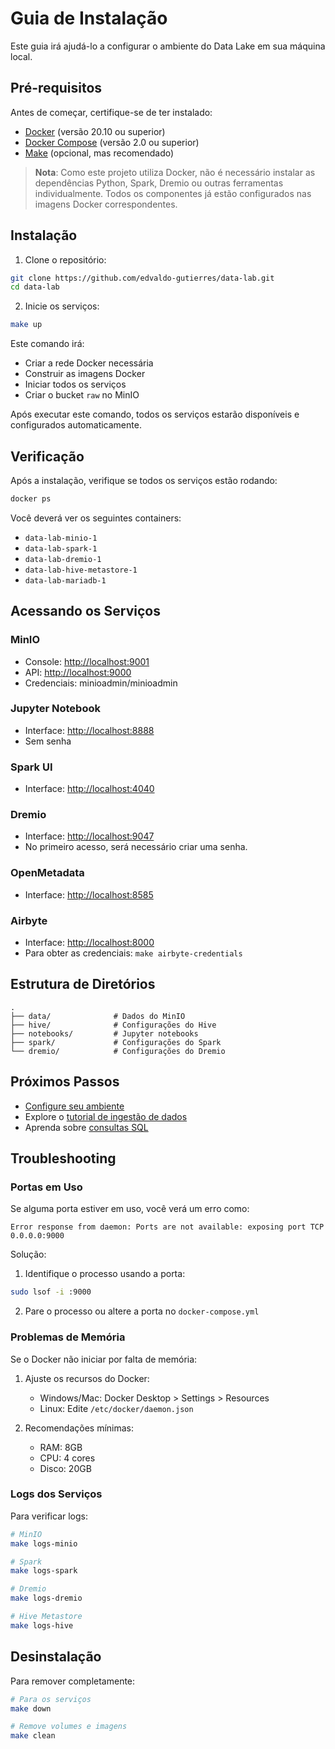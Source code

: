 # Guia de Instalação

Este guia irá ajudá-lo a configurar o ambiente do Data Lake em sua máquina local.

## Pré-requisitos

Antes de começar, certifique-se de ter instalado:

- [Docker](https://docs.docker.com/get-docker/) (versão 20.10 ou superior)
- [Docker Compose](https://docs.docker.com/compose/install/) (versão 2.0 ou superior)
- [Make](https://www.gnu.org/software/make/) (opcional, mas recomendado)

> **Nota**: Como este projeto utiliza Docker, não é necessário instalar as dependências Python, Spark, Dremio ou outras ferramentas individualmente. Todos os componentes já estão configurados nas imagens Docker correspondentes.

## Instalação

1. Clone o repositório:
```bash
git clone https://github.com/edvaldo-gutierres/data-lab.git
cd data-lab
```

2. Inicie os serviços:
```bash
make up
```

Este comando irá:
- Criar a rede Docker necessária
- Construir as imagens Docker
- Iniciar todos os serviços
- Criar o bucket `raw` no MinIO

Após executar este comando, todos os serviços estarão disponíveis e configurados automaticamente.

## Verificação

Após a instalação, verifique se todos os serviços estão rodando:

```bash
docker ps
```

Você deverá ver os seguintes containers:
- `data-lab-minio-1`
- `data-lab-spark-1`
- `data-lab-dremio-1`
- `data-lab-hive-metastore-1`
- `data-lab-mariadb-1`

## Acessando os Serviços

### MinIO
- Console: [http://localhost:9001](http://localhost:9001)
- API: [http://localhost:9000](http://localhost:9000)
- Credenciais: minioadmin/minioadmin

### Jupyter Notebook
- Interface: [http://localhost:8888](http://localhost:8888)
- Sem senha

### Spark UI
- Interface: [http://localhost:4040](http://localhost:4040)

### Dremio
- Interface: [http://localhost:9047](http://localhost:9047)
- No primeiro acesso, será necessário criar uma senha.

### OpenMetadata
- Interface: [http://localhost:8585](http://localhost:8585)

### Airbyte
- Interface: [http://localhost:8000](http://localhost:8000)
- Para obter as credenciais: `make airbyte-credentials`

## Estrutura de Diretórios

```
.
├── data/              # Dados do MinIO
├── hive/              # Configurações do Hive
├── notebooks/         # Jupyter notebooks
├── spark/             # Configurações do Spark
└── dremio/            # Configurações do Dremio
```

## Próximos Passos

- [Configure seu ambiente](configuration.md)
- Explore o [tutorial de ingestão de dados](../tutorials/data-ingestion.md)
- Aprenda sobre [consultas SQL](../tutorials/sql-queries.md)

## Troubleshooting

### Portas em Uso

Se alguma porta estiver em uso, você verá um erro como:
```
Error response from daemon: Ports are not available: exposing port TCP 0.0.0.0:9000
```

Solução:
1. Identifique o processo usando a porta:
```bash
sudo lsof -i :9000
```

2. Pare o processo ou altere a porta no `docker-compose.yml`

### Problemas de Memória

Se o Docker não iniciar por falta de memória:

1. Ajuste os recursos do Docker:
   - Windows/Mac: Docker Desktop > Settings > Resources
   - Linux: Edite `/etc/docker/daemon.json`

2. Recomendações mínimas:
   - RAM: 8GB
   - CPU: 4 cores
   - Disco: 20GB

### Logs dos Serviços

Para verificar logs:

```bash
# MinIO
make logs-minio

# Spark
make logs-spark

# Dremio
make logs-dremio

# Hive Metastore
make logs-hive
```

## Desinstalação

Para remover completamente:

```bash
# Para os serviços
make down

# Remove volumes e imagens
make clean
```